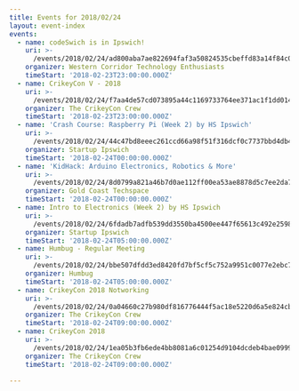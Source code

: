 ```yaml
---
title: Events for 2018/02/24
layout: event-index
events:
  - name: codeSwich is in Ipswich!
    uri: >-
      /events/2018/02/24/ad800aba7ae822694faf3a50824535cbeffd83a14f84c050655823d8df112cc6
    organizer: Western Corridor Technology Enthusiasts
    timeStart: '2018-02-23T23:00:00.000Z'
  - name: CrikeyCon V - 2018
    uri: >-
      /events/2018/02/24/f7aa4de57cd073895a44c1169733764ee371ac1f1dd014d985da7f91f237cd97
    organizer: The CrikeyCon Crew
    timeStart: '2018-02-23T23:00:00.000Z'
  - name: 'Crash Course: Raspberry Pi (Week 2) by HS Ipswich'
    uri: >-
      /events/2018/02/24/44c47bd8eeec261ccd66a98f51f316dcf0c7737bbd4db4d2a4521bee1b2fd85e
    organizer: Startup Ipswich
    timeStart: '2018-02-24T00:00:00.000Z'
  - name: 'KidHack: Arduino Electronics, Robotics & More'
    uri: >-
      /events/2018/02/24/8d0799a821a46b7d0ae112ff00ea53ae8878d5c7ee2da719e4dfecebc824346d
    organizer: Gold Coast Techspace
    timeStart: '2018-02-24T00:00:00.000Z'
  - name: Intro to Electronics (Week 2) by HS Ipswich
    uri: >-
      /events/2018/02/24/6fdadb7adfb539dd3550ba4500ee447f65613c492e2598cedeb3b3e7fff9e342
    organizer: Startup Ipswich
    timeStart: '2018-02-24T05:00:00.000Z'
  - name: Humbug - Regular Meeting
    uri: >-
      /events/2018/02/24/bbe507dfdd3ed8420fd7bf5cf5c752a9951c0077e2ebc7ef51723c4b6288448d
    organizer: Humbug
    timeStart: '2018-02-24T05:00:00.000Z'
  - name: CrikeyCon 2018 Notworking
    uri: >-
      /events/2018/02/24/0a04660c27b980df816776444f5ac18e5220d6a5e824cbcc8e875965f2c3c97d
    organizer: The CrikeyCon Crew
    timeStart: '2018-02-24T09:00:00.000Z'
  - name: CrikeyCon 2018
    uri: >-
      /events/2018/02/24/1ea05b3fb6ede4bb8081a6c01254d9104dcdeb4bae09997cd33be4db5a5e5ef0
    organizer: The CrikeyCon Crew
    timeStart: '2018-02-24T09:00:00.000Z'

---
```

